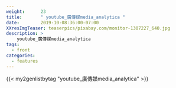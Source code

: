 ```yaml
---
weight:      23
title:       " youtube_廣傳媒media_analytica "
date:        2019-10-08:36:00-07:00
XXresImgTeaser: teaserpics/pixabay.com/monitor-1307227_640.jpg
description: >
    youtube_廣傳媒media_analytica
tags:
  - front
categories:
  - features
---
```


{{< my2genlistbytag "youtube_廣傳媒media_analytica" >}}
